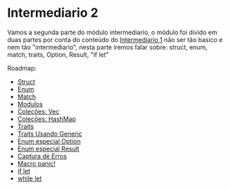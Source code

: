 # Intermediario 2

Vamos a segunda parte do módulo intermediario, o módulo foi divido em duas partes por conta do conteúdo do [Intermediario 1](../intermediary-01) não ser tão basico e nem tão "intermediario", nesta parte iremos falar sobre: struct, enum, match, traits, Option, Result, "if let" 

Roadmap:

- [Struct](./01-structs.md)
- [Enum](./)
- [Match](./)
- [Modulos](./)
- [Coleções: Vec](./)
- [Coleções: HashMap](./)
- [Traits](./)
- [Traits Usando Generic](./)
- [Enum especial Option](./)
- [Enum especial Result](./)
- [Captura de Erros](./)
- [Macro panic!](./)
- [if let](./)
- [while let](./)